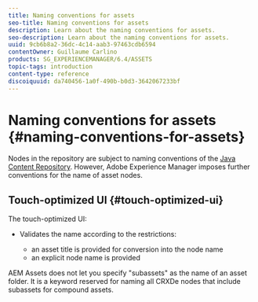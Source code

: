 ```yaml
---
title: Naming conventions for assets
seo-title: Naming conventions for assets
description: Learn about the naming conventions for assets.
seo-description: Learn about the naming conventions for assets.
uuid: 9cb6b8a2-36dc-4c14-aab3-97463cdb6594
contentOwner: Guillaume Carlino
products: SG_EXPERIENCEMANAGER/6.4/ASSETS
topic-tags: introduction
content-type: reference
discoiquuid: da740456-1a0f-490b-b0d3-3642067233bf
---
```


# Naming conventions for assets {#naming-conventions-for-assets}

Nodes in the repository are subject to naming conventions of the [Java Content Repository](/help/sites/developing/using/the-basics.md#java-content-repository). However, Adobe Experience Manager imposes further conventions for the name of asset nodes.

## Touch-optimized UI {#touch-optimized-ui}

The touch-optimized UI:

* Validates the name according to the restrictions:

    * an asset title is provided for conversion into the node name
    * an explicit node name is provided

AEM Assets does not let you specify "subassets" as the name of an asset folder. It is a keyword reserved for naming all CRXDe nodes that include subassets for compound assets. 
